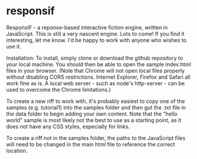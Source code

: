 # responsif
ResponsIF - a reponse-based interactive fiction engine, written in JavaScript. This is still a very nascent engine. Lots to come! If you find it interesting, let me know. I'd be happy to work with anyone who wishes to use it.

Installation: To install, simply clone or download the github repository to your local machine. You should then be able to open the sample index.html files in your browser. (Note that Chrome will not open local files properly without disabling CORS restrictions. Internet Explorer, Firefox and Safari all work fine as is. A local web server - such as node's http-server - can be used to overcome the Chrome limitations.)

To create a new riff to work with, it's probably easiest to copy one of the samples (e.g. tutorial1) into the samples folder and then gut the .txt file in the data folder to begin adding your own content. Note that the "hello world" sample is most likely not the best to use as a starting point, as it does not have any CSS styles, especially for links.

To create a riff not in the samples folder, the paths to the JavaScript files will need to be changed in the main html file to reference the correct location.
